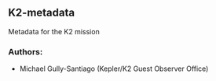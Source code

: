 K2-metadata
---
Metadata for the K2 mission

### Authors:
- Michael Gully-Santiago (Kepler/K2 Guest Observer Office)
